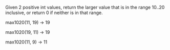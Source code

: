 Given 2 positive int values, return the larger value that is in the range 10..20 inclusive, or return 0 if neither is in that range.

max1020(11, 19) → 19

max1020(19, 11) → 19

max1020(11, 9) → 11
